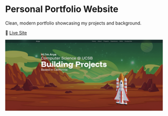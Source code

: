 # Personal Portfolio Website

Clean, modern portfolio showcasing my projects and background.

🔗 [Live Site](https://aryasadeghi.org)

![Screenshot](screenshot.png)
